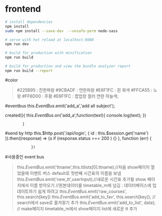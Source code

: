 # frontend

``` bash
# install dependencies
npm install
sudo npm install --save-dev  --unsafe-perm node-sass

# serve with hot reload at localhost:8080
npm run dev

# build for production with minification
npm run build

# build for production and view the bundle analyzer report
npm run build --report
```

#color
> #225B95 : 진한파랑
> #9CBADF : 연한파랑
> #E6F1FC : 흰 회색
> #FFCA55 : 노랑
> #FF6D00 : 주황
> #E6F1FC : 팝업창 컬러 연한 하늘색;

#eventbus
this.$EventBus.$emit('add_a','add all subject');

 created(){
                this.$EventBus.$on('add_a',function(text){
                    console.log(text);
                })
                
            }
#send by http
this.$http.post('/api/login', {
    id :  this.$session.get('name')
                }).then((response) => {s
                    if (response.status === 200 ) {}
                }, function (err) {
         
                })


#사용중인 event bus 
>this.$EventBus.$emit('ttname',this.ttlists[0].ttname);//처음 show페이지 열었을때 이벤트 버스 default로 첫번째 시간표의 이름을 보냄
>this.$EventBus.$emit('new_tt',userInput);//새로운 시간표 추가될 show 페이지에서 이름 받아오기
> //원본데이터를 timetable_m에 넘김 : 데이터베이스에 업데이트하기 쉽게 하려고
    this.$EventBus.$emit('raw_courses', this.search[key])
> this.$EventBus.$emit('add_to_fav', this.search[key]); // search에서 save로 즐겨찾기 추가
> this.$EventBus.$emit('add_to_list', data); // make페이지 timetable_m에서 show페이지 list에 새로운 tt 추가